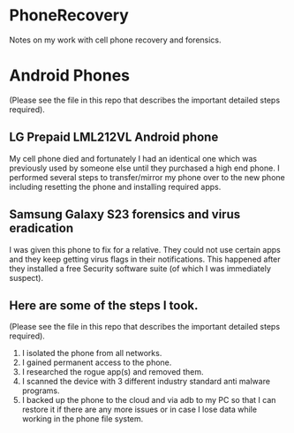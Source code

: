# PhoneRecovery
Notes on my work with cell phone recovery and forensics.

# Android Phones 
(Please see the file in this repo that describes the important detailed steps required).

## LG Prepaid LML212VL Android phone
My cell phone died and fortunately I had an identical one which was previously
used by someone else until they purchased a high end phone.  I performed several
steps to transfer/mirror my phone over to the new phone including resetting the phone and installing required apps.


## Samsung Galaxy S23 forensics and virus eradication
I was given this phone to fix for a relative.  They could not use certain apps and they keep getting virus flags
in their notifications. This happened after they installed a free Security software suite (of which I was immediately
suspect).

## Here are some of the steps I took. 
(Please see the file in this repo that describes the important detailed steps required).
  1. I isolated the phone from all networks.
  2. I gained permanent access to the phone.
  3. I researched the rogue app(s) and removed them.
  4. I scanned the device with 3 different industry standard anti malware programs.
  5. I backed up the phone to the cloud and via adb to my PC so that I can restore it if there are any
     more issues or in case I lose data while working in the phone file system.
  




